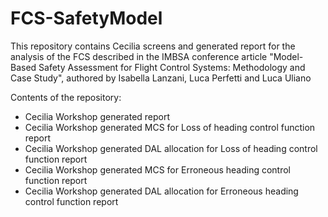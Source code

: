 # FCS-SafetyModel
This repository contains Cecilia screens and generated report for the analysis of the FCS described in the IMBSA conference article "Model-Based Safety Assessment for Flight Control Systems: Methodology and Case Study", authored by Isabella Lanzani, Luca Perfetti and Luca Uliano

Contents of the repository:
- Cecilia Workshop generated report
- Cecilia Workshop generated MCS for Loss of heading control function report
- Cecilia Workshop generated DAL allocation for Loss of heading control function report
- Cecilia Workshop generated MCS for Erroneous heading control function report
- Cecilia Workshop generated DAL allocation for Erroneous heading control function report
